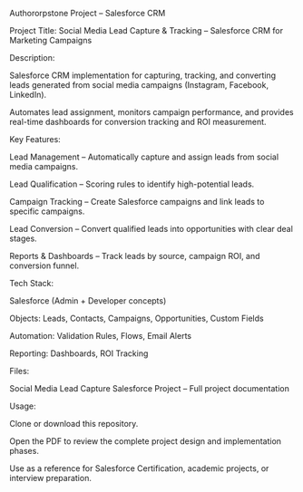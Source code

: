 Authororpstone Project – Salesforce CRM

Project Title: Social Media Lead Capture & Tracking – Salesforce CRM for Marketing Campaigns

Description:

Salesforce CRM implementation for capturing, tracking, and converting leads generated from social media campaigns (Instagram, Facebook, LinkedIn).

Automates lead assignment, monitors campaign performance, and provides real-time dashboards for conversion tracking and ROI measurement.

Key Features:

Lead Management – Automatically capture and assign leads from social media campaigns.

Lead Qualification – Scoring rules to identify high-potential leads.

Campaign Tracking – Create Salesforce campaigns and link leads to specific campaigns.

Lead Conversion – Convert qualified leads into opportunities with clear deal stages.

Reports & Dashboards – Track leads by source, campaign ROI, and conversion funnel.

Tech Stack:

Salesforce (Admin + Developer concepts)

Objects: Leads, Contacts, Campaigns, Opportunities, Custom Fields

Automation: Validation Rules, Flows, Email Alerts

Reporting: Dashboards, ROI Tracking

Files:

Social Media Lead Capture Salesforce Project – Full project documentation

Usage:

Clone or download this repository.

Open the PDF to review the complete project design and implementation phases.

Use as a reference for Salesforce Certification, academic projects, or interview preparation.

